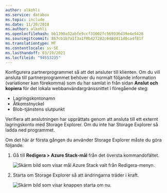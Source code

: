 ```yaml
---
author: alkohli
ms.service: databox
ms.topic: include
ms.date: 11/20/2018
ms.author: alkohli
ms.openlocfilehash: bb1390a32abfe9ccf31002fc569936d39e4e5428
ms.sourcegitcommit: 867cb1b7a1f3a1f0b427282c648d411d0ca4f81f
ms.translationtype: MT
ms.contentlocale: sv-SE
ms.lasthandoff: 03/19/2021
ms.locfileid: "94553235"
---
```

Konfigurera partnerprogrammet så att det ansluter till klienten. Om du vill ansluta till partnerprogrammet behöver du normalt följande information (variationer kan förekomma) som du har samlat in från sidan **Anslut och kopiera** för det lokala webbanvändargränssnittet i föregående steg:

- Lagringskontonamn
- Åtkomstnyckel
- Blob-tjänstens slutpunkt
 
Verifiera att anslutningen har upprättats genom att ansluta till ett externt lagringskonto med Storage Explorer. Om du inte har Storage Explorer så ladda ned programmet.

Om det här är första gången du använder Storage Explorer måste du göra följande.

1. Gå till **Redigera > Azure Stack-mål** från det översta kommandofältet.

    ![Skärm bild som visar mål Azure Stack valt från Redigera-menyn.](media/data-box-configure-partner-software/data-box-connect-via-rest-6.png)

2. Starta om Storage Explorer så att ändringarna träder i kraft.

    ![Skärm bild som visar knappen starta om nu.](media/data-box-configure-partner-software/data-box-connect-via-rest-7.png)
